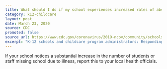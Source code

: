 ```yaml
---
title: What should I do if my school experiences increased rates of absenteeism?
category: k12-childcare
layout: post
date: March 23, 2020
source: CDC
promoted: false
source_url: https://www.cdc.gov/coronavirus/2019-ncov/community/schools-childcare/schools-faq.html
excerpt: "K-12 schools and childcare program administrators: Responding to confirmed COVID-19 cases"
---
```


If your school notices a substantial increase in the number of students or staff missing school due to illness, report this to your local health officials.
